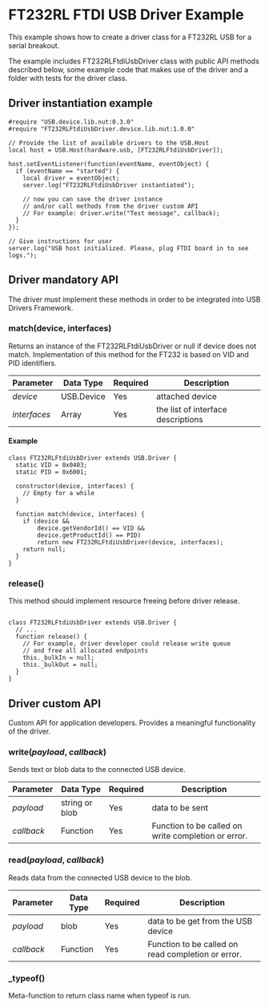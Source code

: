 # FT232RL FTDI USB Driver Example

This example shows how to create a driver class for a FT232RL USB for a serial breakout.

The example includes FT232RLFtdiUsbDriver class with public API methods described below, some example code that makes use of the driver and a folder with tests for the driver class.

## Driver instantiation example

```squirrel
#require "USB.device.lib.nut:0.3.0"
#require "FT232RLFtdiUsbDriver.device.lib.nut:1.0.0"

// Provide the list of available drivers to the USB.Host
local host = USB.Host(hardware.usb, [FT232RLFtdiUsbDriver]);

host.setEventListener(function(eventName, eventObject) {
  if (eventName == "started") {
    local driver = eventObject;
    server.log("FT232RLFtdiUsbDriver instantiated");

    // now you can save the driver instance 
    // and/or call methods from the driver custom API
    // For example: driver.write("Test message", callback);
  }
});

// Give instructions for user
server.log("USB host initialized. Please, plug FTDI board in to see logs.");
```

## Driver mandatory API

The driver must implement these methods in order to be integrated into USB Drivers Framework.

### match(device, interfaces)

Returns an instance of the FT232RLFtdiUsbDriver or null if device does not match. Implementation of this method for the FT232 is based on VID and PID identifiers.

| Parameter   | Data Type | Required | Description |
| ----------- | --------- | -------- | ----------- |
| *device*  | USB.Device  | Yes      | attached device |
| *interfaces* | Array | Yes | the list of interface descriptions |


#### Example

```squirrel
class FT232RLFtdiUsbDriver extends USB.Driver {
  static VID = 0x0403;
  static PID = 0x6001;

  constructor(device, interfaces) {
    // Empty for a while
  }

  function match(device, interfaces) {
    if (device &&
        device.getVendorId() == VID &&
        device.getProductId() == PID)
        return new FT232RLFtdiUsbDriver(device, interfaces);
    return null;
  }
}

```

### release()

This method should implement resource freeing before driver release.

```squirrel

class FT232RLFtdiUsbDriver extends USB.Driver {
  // ...
  function release() {
    // For example, driver developer could release write queue
    // and free all allocated endpoints
    this._bulkIn = null;
    this._bulkOut = null;
  }
}
```

## Driver custom API

Custom API for application developers. Provides a meaningful functionality of the driver.

### write(*payload*, *callback*)

Sends text or blob data to the connected USB device.

| Parameter   | Data Type | Required | Description |
| ----------- | --------- | -------- | ----------- |
| *payload*   | string or blob  | Yes | data to be sent |
| *callback*  | Function  | Yes      | Function to be called on write completion or error. |

### read(*payload*, *callback*)

Reads data from the connected USB device to the blob.

| Parameter   | Data Type | Required | Description |
| ----------- | --------- | -------- | ----------- |
| *payload*   | blob      | Yes      | data to be get from the USB device |
| *callback*  | Function  | Yes      | Function to be called on read completion or error. |

### _typeof()

Meta-function to return class name when typeof <instance> is run.

